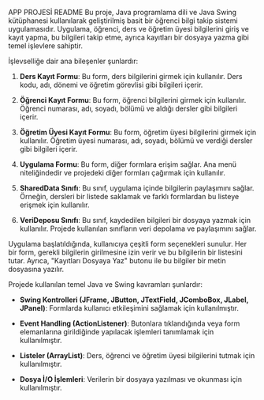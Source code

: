 APP PROJESİ README
Bu proje, Java programlama dili ve Java Swing kütüphanesi kullanılarak geliştirilmiş basit bir öğrenci bilgi takip sistemi uygulamasıdır. Uygulama, öğrenci, ders ve öğretim üyesi bilgilerini giriş ve kayıt yapma, bu bilgileri takip etme, ayrıca kayıtları bir dosyaya yazma gibi temel işlevlere sahiptir.

İşlevselliğe dair ana bileşenler şunlardır:

1. **Ders Kayıt Formu**: Bu form, ders bilgilerini girmek için kullanılır. Ders kodu, adı, dönemi ve öğretim görevlisi gibi bilgileri içerir.

2. **Öğrenci Kayıt Formu**: Bu form, öğrenci bilgilerini girmek için kullanılır. Öğrenci numarası, adı, soyadı, bölümü ve aldığı dersler gibi bilgileri içerir.

3. **Öğretim Üyesi Kayıt Formu**: Bu form, öğretim üyesi bilgilerini girmek için kullanılır. Öğretim üyesi numarası, adı, soyadı, bölümü ve verdiği dersler gibi bilgileri içerir.

4. **Uygulama Formu**: Bu form, diğer formlara erişim sağlar. Ana menü niteliğindedir ve projedeki diğer formları çağırmak için kullanılır.

5. **SharedData Sınıfı**: Bu sınıf, uygulama içinde bilgilerin paylaşımını sağlar. Örneğin, dersleri bir listede saklamak ve farklı formlardan bu listeye erişmek için kullanılır.

6. **VeriDeposu Sınıfı**: Bu sınıf, kaydedilen bilgileri bir dosyaya yazmak için kullanılır. Projede kullanılan sınıfların veri depolama ve paylaşımını sağlar.

Uygulama başlatıldığında, kullanıcıya çeşitli form seçenekleri sunulur. Her bir form, gerekli bilgilerin girilmesine izin verir ve bu bilgilerin bir listesini tutar. Ayrıca, "Kayıtları Dosyaya Yaz" butonu ile bu bilgiler bir metin dosyasına yazılır.

Projede kullanılan temel Java ve Swing kavramları şunlardır:

- **Swing Kontrolleri (JFrame, JButton, JTextField, JComboBox, JLabel, JPanel)**: Formlarda kullanıcı etkileşimini sağlamak için kullanılmıştır.
  
- **Event Handling (ActionListener)**: Butonlara tıklandığında veya form elemanlarına girildiğinde yapılacak işlemleri tanımlamak için kullanılmıştır.

- **Listeler (ArrayList)**: Ders, öğrenci ve öğretim üyesi bilgilerini tutmak için kullanılmıştır.

- **Dosya İ/O İşlemleri**: Verilerin bir dosyaya yazılması ve okunması için kullanılmıştır.
